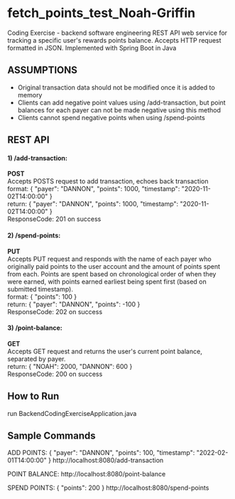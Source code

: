 # fetch_points_test_Noah-Griffin
Coding Exercise - backend software engineering
REST API web service for tracking a specific user's rewards points balance. Accepts HTTP request formatted in JSON. Implemented with Spring Boot in Java

## ASSUMPTIONS
- Original transaction data should not be modified once it is added to memory
- Clients can add negative point values using /add-transaction, but point balances for each payer can not be made negative
using this method
- Clients cannot spend negative points when using /spend-points

## REST API

#### 1) /add-transaction:
<b>POST</b>  
Accepts POSTS request to add transaction, echoes back transaction  
    format: { "payer": "DANNON", "points": 1000, "timestamp": "2020-11-02T14:00:00" }  
    return: { "payer": "DANNON", "points": 1000, "timestamp": "2020-11-02T14:00:00" }   
    ResponseCode: 201 on success  
    
#### 2) /spend-points:
<b>PUT</b>  
Accepts PUT request and responds with the name of each payer who originally paid points to the user account
and the amount of points spent from each. Points are spent based on chronological order of when they were earned, with points 
earned earliest being spent first (based on submitted timestamp).  
   format: { "points": 100 }  
   return: { "payer": "DANNON", "points": -100 }  
   ResponseCode: 202 on success  
   
#### 3) /point-balance:
<b>GET</b>  
Accepts GET request and returns the user's current point balance, separated by payer.  
    return: { "NOAH": 2000, "DANNON": 600 }  
    ResponseCode: 200 on success  
   
## How to Run
run BackendCodingExerciseApplication.java

## Sample Commands

ADD POINTS: { "payer": "DANNON", "points": 100, "timestamp": "2022-02-01T14:00:00" } 
http://localhost:8080/add-transaction

POINT BALANCE: http://localhost:8080/point-balance

SPEND POINTS: { "points": 200 } http://localhost:8080/spend-points


